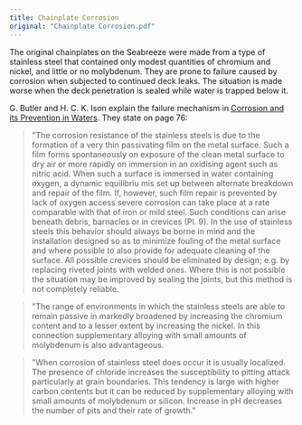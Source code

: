 ```yaml
---
title: Chainplate Corrosion
original: "Chainplate Corrosion.pdf"
---
```



The original chainplates on the Seabreeze were made from a type of stainless
steel that contained only modest quantities of chromium and nickel, and
little or no molybdenum. They are prone to failure caused by corrosion when
subjected to continued deck leaks. The situation is made worse when the deck
penetration is sealed while water is trapped below it.


G. Butler and H. C. K. Ison explain the failure mechanism in [Corrosion and
its Prevention in Waters](https://www.amazon.com/dp/0882755153).
They state on page 76:


>"The corrosion resistance of the stainless steels is due to the formation of a very thin
passivating film on the metal surface. Such a film forms spontaneously on
exposure of the clean metal surface to dry air or more rapidly on immersion
in an oxidising agent such as nitric acid. When such a surface is immersed in
water containing oxygen, a dynamic equilibriu mis set up between alternate
breakdown and repair of the film. If, however,
such film repair is prevented by lack of oxygen access severe corrosion can
take place at a rate comparable with that of iron or mild steel. Such
conditions can arise beneath debris, barnacles or in crevices (Pl. 9). In the
use of stainless steels this behavior should always be borne in mind and
the installation designed so as to minimize fouling of the metal surface and
where possible to also provide for adequate cleaning of the surface.
All possible crevices should be eliminated by design; e.g. by replacing
riveted joints with welded ones. Where this is not possible the situation may
be improved by sealing the joints, but this method is not completely
reliable.


>"The range of environments in which the stainless steels are able to remain
passive in markedly broadened by increasing the chromium content and to a
lesser extent by increasing the nickel. In this connection supplementary
alloying with small amounts of molybdenum is also advantageous.


>"When corrosion of stainless steel does occur it is usually localized. The
presence of chloride increases the susceptibility to pitting attack
particularly at grain boundaries. This tendency is large with higher carbon
contents but it can be reduced by supplementary alloying with small
amounts of molybdenum or silicon. Increase in pH decreases the number of pits
and their rate of growth."
